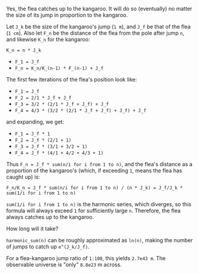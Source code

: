 Yes, the flea catches up to the kangaroo.
It will do so (eventually) no matter the size of its jump in proportion to the kangaroo.

Let `J_k` be the size of the kangaroo's jump (`1 m`), and `J_f` be that of the flea (`1 cm`).
Also let `F_n` be the distance of the flea from the pole after jump `n`, and likewise `K_n` for the kangaroo:

`K_n = n * J_k`

- `F_1 = J_f`
- `F_n = K_n/K_(n-1) * F_(n-1) + J_f`

The first few iterations of the flea's position look like:

- `F_1 = J_f`
- `F_2 = 2/1 * J_f + J_f`
- `F_3 = 3/2 * (2/1 * J_f + J_f) + J_f`
- `F_4 = 4/3 * (3/2 * (2/1 * J_f + J_f) + J_f) + J_f`

and expanding, we get:

- `F_1 = J_f * 1`
- `F_2 = J_f * (2/1 + 1)`
- `F_3 = J_f * (3/1 + 3/2 + 1)`
- `F_4 = J_f * (4/1 + 4/2 + 4/3 + 1)`

Thus `F_n = J_f * sum(n/i for i from 1 to n)`, and the flea's distance as a proportion of the kangaroo's (which, if exceeding `1`, means the flea has caught up) is:

`F_n/K_n = J_f * sum(n/i for i from 1 to n) / (n * J_k) = J_f/J_k * sum(1/i for i from 1 to n)`

`sum(1/i for i from 1 to n)` is the harmonic series, which diverges, so this formula will always exceed `1` for sufficiently large `n`.
Therefore, the flea always catches up to the kangaroo.

How long will it take?

`harmonic_sum(n)` can be roughly approximated as `ln(n)`, making the number of jumps to catch up `e^(J_k/J_f)`.

For a flea-kangaroo jump ratio of `1:100`, this yields `2.7e43 m`.
The observable universe is "only" `8.8e23` m across.